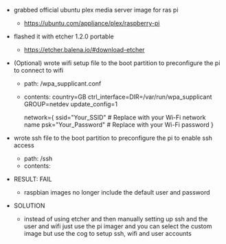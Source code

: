 - grabbed official ubuntu plex media server image for ras pi
    - https://ubuntu.com/appliance/plex/raspberry-pi

- flashed it with etcher 1.2.0 portable
    - https://etcher.balena.io/#download-etcher

- (Optional) wrote wifi setup file to the boot partition to preconfigure the pi to connect to wifi
    - path: /wpa_supplicant.conf
    - contents:
        country=GB
        ctrl_interface=DIR=/var/run/wpa_supplicant GROUP=netdev
        update_config=1

        network={
            ssid="Your_SSID" # Replace with your Wi-Fi network name
            psk="Your_Password" # Replace with your Wi-Fi password
        }

- wrote ssh file to the boot partition to preconfigure the pi to enable ssh access
    - path: /ssh
    - contents: <empty>

- RESULT: FAIL
    - raspbian images no longer include the default user and password

- SOLUTION
    - instead of using etcher and then manually setting up ssh and the user and wifi
        just use the pi imager and you can select the custom image but use the cog to
        setup ssh, wifi and user accounts